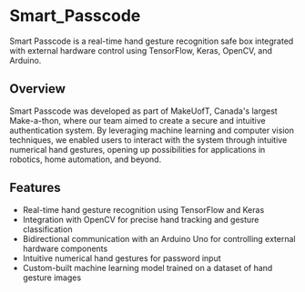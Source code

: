 # Smart_Passcode

Smart Passcode is a real-time hand gesture recognition safe box integrated with external hardware control using TensorFlow, Keras, OpenCV, and Arduino.

## Overview
Smart Passcode was developed as part of MakeUofT, Canada's largest Make-a-thon, where our team aimed to create a secure and intuitive authentication system. By leveraging machine learning and computer vision techniques, we enabled users to interact with the system through intuitive numerical hand gestures, opening up possibilities for applications in robotics, home automation, and beyond.

## Features
- Real-time hand gesture recognition using TensorFlow and Keras
- Integration with OpenCV for precise hand tracking and gesture classification
- Bidirectional communication with an Arduino Uno for controlling external hardware components
- Intuitive numerical hand gestures for password input
- Custom-built machine learning model trained on a dataset of hand gesture images
